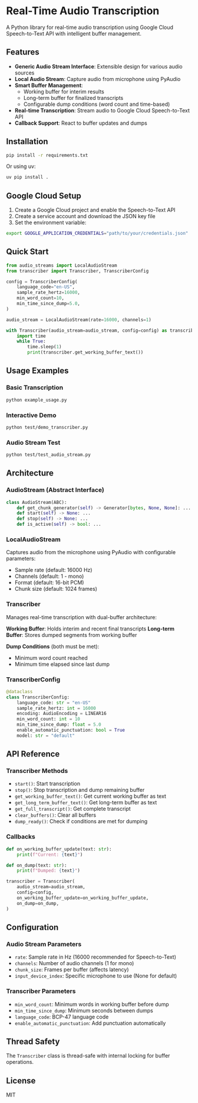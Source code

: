 # Real-Time Audio Transcription

A Python library for real-time audio transcription using Google Cloud Speech-to-Text API with intelligent buffer management.

## Features

- **Generic Audio Stream Interface**: Extensible design for various audio sources
- **Local Audio Stream**: Capture audio from microphone using PyAudio
- **Smart Buffer Management**:
  - Working buffer for interim results
  - Long-term buffer for finalized transcripts
  - Configurable dump conditions (word count and time-based)
- **Real-time Transcription**: Stream audio to Google Cloud Speech-to-Text API
- **Callback Support**: React to buffer updates and dumps

## Installation

```bash
pip install -r requirements.txt
```

Or using uv:

```bash
uv pip install .
```

## Google Cloud Setup

1. Create a Google Cloud project and enable the Speech-to-Text API
2. Create a service account and download the JSON key file
3. Set the environment variable:

```bash
export GOOGLE_APPLICATION_CREDENTIALS="path/to/your/credentials.json"
```

## Quick Start

```python
from audio_streams import LocalAudioStream
from transcriber import Transcriber, TranscriberConfig

config = TranscriberConfig(
    language_code="en-US",
    sample_rate_hertz=16000,
    min_word_count=10,
    min_time_since_dump=5.0,
)

audio_stream = LocalAudioStream(rate=16000, channels=1)

with Transcriber(audio_stream=audio_stream, config=config) as transcriber:
    import time
    while True:
        time.sleep(1)
        print(transcriber.get_working_buffer_text())
```

## Usage Examples

### Basic Transcription

```bash
python example_usage.py
```

### Interactive Demo

```bash
python test/demo_transcriber.py
```

### Audio Stream Test

```bash
python test/test_audio_stream.py
```

## Architecture

### AudioStream (Abstract Interface)

```python
class AudioStream(ABC):
    def get_chunk_generator(self) -> Generator[bytes, None, None]: ...
    def start(self) -> None: ...
    def stop(self) -> None: ...
    def is_active(self) -> bool: ...
```

### LocalAudioStream

Captures audio from the microphone using PyAudio with configurable parameters:

- Sample rate (default: 16000 Hz)
- Channels (default: 1 - mono)
- Format (default: 16-bit PCM)
- Chunk size (default: 1024 frames)

### Transcriber

Manages real-time transcription with dual-buffer architecture:

**Working Buffer**: Holds interim and recent final transcripts
**Long-term Buffer**: Stores dumped segments from working buffer

**Dump Conditions** (both must be met):

- Minimum word count reached
- Minimum time elapsed since last dump

### TranscriberConfig

```python
@dataclass
class TranscriberConfig:
    language_code: str = "en-US"
    sample_rate_hertz: int = 16000
    encoding: AudioEncoding = LINEAR16
    min_word_count: int = 10
    min_time_since_dump: float = 5.0
    enable_automatic_punctuation: bool = True
    model: str = "default"
```

## API Reference

### Transcriber Methods

- `start()`: Start transcription
- `stop()`: Stop transcription and dump remaining buffer
- `get_working_buffer_text()`: Get current working buffer as text
- `get_long_term_buffer_text()`: Get long-term buffer as text
- `get_full_transcript()`: Get complete transcript
- `clear_buffers()`: Clear all buffers
- `dump_ready()`: Check if conditions are met for dumping

### Callbacks

```python
def on_working_buffer_update(text: str):
    print(f"Current: {text}")

def on_dump(text: str):
    print(f"Dumped: {text}")

transcriber = Transcriber(
    audio_stream=audio_stream,
    config=config,
    on_working_buffer_update=on_working_buffer_update,
    on_dump=on_dump,
)
```

## Configuration

### Audio Stream Parameters

- `rate`: Sample rate in Hz (16000 recommended for Speech-to-Text)
- `channels`: Number of audio channels (1 for mono)
- `chunk_size`: Frames per buffer (affects latency)
- `input_device_index`: Specific microphone to use (None for default)

### Transcriber Parameters

- `min_word_count`: Minimum words in working buffer before dump
- `min_time_since_dump`: Minimum seconds between dumps
- `language_code`: BCP-47 language code
- `enable_automatic_punctuation`: Add punctuation automatically

## Thread Safety

The `Transcriber` class is thread-safe with internal locking for buffer operations.

## License

MIT

